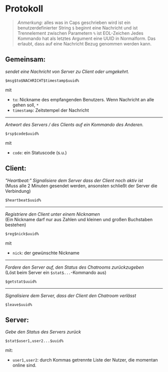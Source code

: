 

Protokoll
=========

> *Anmerkung:* alles was in Caps geschrieben wird ist ein benutzerdefinierter String
> `$` beginnt eine Nachricht und ist Trennelement zwischen Parametern
> `%` ist EOL-Zeichen
> Jedes Kommando hat als letztes Argument eine UUID in Normalform. Das erlaubt, dass auf eine
> Nachricht Bezug genommen werden kann.


Gemeinsam:
----------

*sendet eine Nachricht von Server zu Client oder umgekehrt.*

    $msg$to$NACHRICHT$timestamp$uuid%

mit  
*   `to`: Nickname des empfangenden Benutzers. Wenn Nachricht an alle gehen soll, `*`
*   `timestamp`: Zeitstempel der Nachricht

---

*Antwort des Servers / des Clients auf ein Kommando des Anderen.*

    $rsp$code$uuid%

mit  
*   `code`: ein Statuscode (s.u.)



Client:
-------

*"Heartbeat:" Signalisiere dem Server dass der Client noch aktiv ist*  
(Muss alle 2 Minuten gesendet werden, ansonsten schließt der Server die Verbindung)

    $heartbeat$uuid%

---

*Registriere den Client unter einem Nicknamen*  
(Ein Nickname darf nur aus Zahlen und kleinen und großen Buchstaben bestehen)

    $reg$nick$uuid%

mit  
*   `nick`: der gewünschte Nickname

---

*Fordere den Server auf, den Status des Chatrooms zurückzugeben*  
(Löst beim Server ein `$stat$...`-Kommando aus)

    $getstat$uuid%

---

*Signalisiere dem Server, dass der Client den Chatroom verlässt*

    $leave$uuid%



Server:
-------

*Gebe den Status des Servers zurück*

    $stat$user1,user2...$uuid%

mit:  
*   `user1,user2`: durch Kommas getrennte Liste der Nutzer, die momentan online sind.


